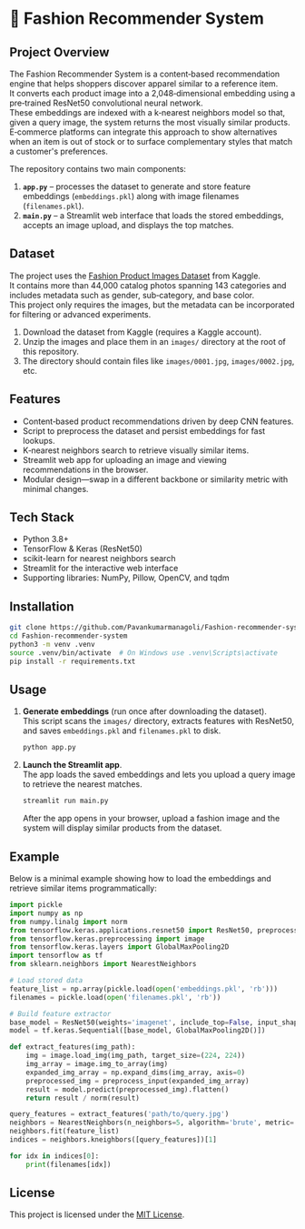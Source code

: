# 👗 Fashion Recommender System

## Project Overview
The Fashion Recommender System is a content‑based recommendation engine that helps shoppers discover apparel similar to a reference item.  
It converts each product image into a 2,048‑dimensional embedding using a pre‑trained ResNet50 convolutional neural network.  
These embeddings are indexed with a k‑nearest neighbors model so that, given a query image, the system returns the most visually similar products.  
E‑commerce platforms can integrate this approach to show alternatives when an item is out of stock or to surface complementary styles that match a customer's preferences.

The repository contains two main components:
1. **`app.py`** – processes the dataset to generate and store feature embeddings (`embeddings.pkl`) along with image filenames (`filenames.pkl`).
2. **`main.py`** – a Streamlit web interface that loads the stored embeddings, accepts an image upload, and displays the top matches.

## Dataset
The project uses the [Fashion Product Images Dataset](https://www.kaggle.com/datasets/paramaggarwal/fashion-product-images-dataset) from Kaggle.  
It contains more than 44,000 catalog photos spanning 143 categories and includes metadata such as gender, sub‑category, and base color.  
This project only requires the images, but the metadata can be incorporated for filtering or advanced experiments.

1. Download the dataset from Kaggle (requires a Kaggle account).
2. Unzip the images and place them in an `images/` directory at the root of this repository.
3. The directory should contain files like `images/0001.jpg`, `images/0002.jpg`, etc.

## Features
- Content‑based product recommendations driven by deep CNN features.
- Script to preprocess the dataset and persist embeddings for fast lookups.
- K‑nearest neighbors search to retrieve visually similar items.
- Streamlit web app for uploading an image and viewing recommendations in the browser.
- Modular design—swap in a different backbone or similarity metric with minimal changes.

## Tech Stack
- Python 3.8+
- TensorFlow & Keras (ResNet50)
- scikit-learn for nearest neighbors search
- Streamlit for the interactive web interface
- Supporting libraries: NumPy, Pillow, OpenCV, and tqdm

## Installation
```bash
git clone https://github.com/Pavankumarmanagoli/Fashion-recommender-system.git
cd Fashion-recommender-system
python3 -m venv .venv
source .venv/bin/activate  # On Windows use .venv\Scripts\activate
pip install -r requirements.txt
```

## Usage
1. **Generate embeddings** (run once after downloading the dataset).  
   This script scans the `images/` directory, extracts features with ResNet50, and saves `embeddings.pkl` and `filenames.pkl` to disk.
   ```bash
   python app.py
   ```
2. **Launch the Streamlit app**.  
   The app loads the saved embeddings and lets you upload a query image to retrieve the nearest matches.
   ```bash
   streamlit run main.py
   ```
   After the app opens in your browser, upload a fashion image and the system will display similar products from the dataset.

## Example
Below is a minimal example showing how to load the embeddings and retrieve similar items programmatically:
```python
import pickle
import numpy as np
from numpy.linalg import norm
from tensorflow.keras.applications.resnet50 import ResNet50, preprocess_input
from tensorflow.keras.preprocessing import image
from tensorflow.keras.layers import GlobalMaxPooling2D
import tensorflow as tf
from sklearn.neighbors import NearestNeighbors

# Load stored data
feature_list = np.array(pickle.load(open('embeddings.pkl', 'rb')))
filenames = pickle.load(open('filenames.pkl', 'rb'))

# Build feature extractor
base_model = ResNet50(weights='imagenet', include_top=False, input_shape=(224, 224, 3))
model = tf.keras.Sequential([base_model, GlobalMaxPooling2D()])

def extract_features(img_path):
    img = image.load_img(img_path, target_size=(224, 224))
    img_array = image.img_to_array(img)
    expanded_img_array = np.expand_dims(img_array, axis=0)
    preprocessed_img = preprocess_input(expanded_img_array)
    result = model.predict(preprocessed_img).flatten()
    return result / norm(result)

query_features = extract_features('path/to/query.jpg')
neighbors = NearestNeighbors(n_neighbors=5, algorithm='brute', metric='euclidean')
neighbors.fit(feature_list)
indices = neighbors.kneighbors([query_features])[1]

for idx in indices[0]:
    print(filenames[idx])
```

## License
This project is licensed under the [MIT License](LICENSE).
